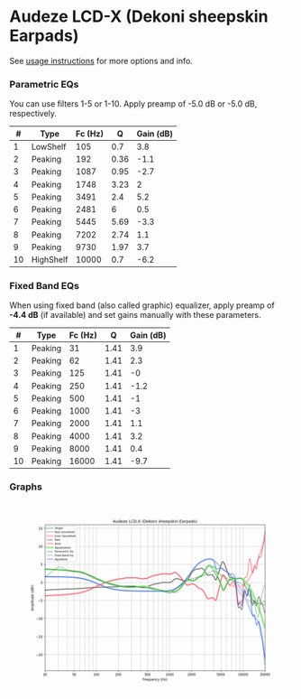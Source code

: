# Audeze LCD-X (Dekoni sheepskin Earpads)
See [usage instructions](https://github.com/jaakkopasanen/AutoEq#usage) for more options and info.

### Parametric EQs
You can use filters 1-5 or 1-10. Apply preamp of -5.0 dB or -5.0 dB, respectively.

|   # | Type      |   Fc (Hz) |    Q |   Gain (dB) |
|-----|-----------|-----------|------|-------------|
|   1 | LowShelf  |       105 | 0.7  |         3.8 |
|   2 | Peaking   |       192 | 0.36 |        -1.1 |
|   3 | Peaking   |      1087 | 0.95 |        -2.7 |
|   4 | Peaking   |      1748 | 3.23 |         2   |
|   5 | Peaking   |      3491 | 2.4  |         5.2 |
|   6 | Peaking   |      2481 | 6    |         0.5 |
|   7 | Peaking   |      5445 | 5.69 |        -3.3 |
|   8 | Peaking   |      7202 | 2.74 |         1.1 |
|   9 | Peaking   |      9730 | 1.97 |         3.7 |
|  10 | HighShelf |     10000 | 0.7  |        -6.2 |

### Fixed Band EQs
When using fixed band (also called graphic) equalizer, apply preamp of **-4.4 dB** (if available) and set gains manually with these parameters.

|   # | Type    |   Fc (Hz) |    Q |   Gain (dB) |
|-----|---------|-----------|------|-------------|
|   1 | Peaking |        31 | 1.41 |         3.9 |
|   2 | Peaking |        62 | 1.41 |         2.3 |
|   3 | Peaking |       125 | 1.41 |        -0   |
|   4 | Peaking |       250 | 1.41 |        -1.2 |
|   5 | Peaking |       500 | 1.41 |        -1   |
|   6 | Peaking |      1000 | 1.41 |        -3   |
|   7 | Peaking |      2000 | 1.41 |         1.1 |
|   8 | Peaking |      4000 | 1.41 |         3.2 |
|   9 | Peaking |      8000 | 1.41 |         0.4 |
|  10 | Peaking |     16000 | 1.41 |        -9.7 |

### Graphs
![](./Audeze%20LCD-X%20(Dekoni%20sheepskin%20Earpads).png)
